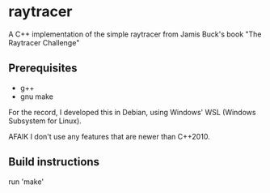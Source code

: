 # raytracer
A C++ implementation of the simple raytracer from Jamis Buck's book "The Raytracer Challenge"

## Prerequisites
- g++
- gnu make

For the record, I developed this in Debian, using Windows' WSL (Windows Subsystem for Linux).

AFAIK I don't use any features that are newer than C++2010.

## Build instructions
run 'make'
